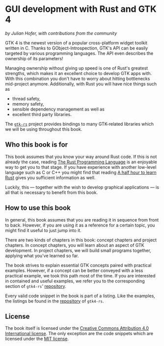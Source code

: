 # GUI development with Rust and GTK 4
*by Julian Hofer, with contributions from the community*

GTK 4 is the newest version of a popular cross-platform widget toolkit written in C.
Thanks to GObject-Introspection, GTK's API can be easily targeted by various programming languages.
The API even describes the ownership of its parameters!

Managing ownership without giving up speed is one of Rust's greatest strengths, which makes it an excellent choice to develop GTK apps with.
With this combination you don't have to worry about hitting bottlenecks mid-project anymore.
Additionally, with Rust you will have nice things such as
 - thread safety,
 - memory safety,
 - sensible dependency management as well as
 - excellent third party libraries.

The [`gtk-rs`](https://gtk-rs.org/) project provides bindings to many GTK-related libraries which we will be using throughout this book.


## Who this book is for

This book assumes that you know your way around Rust code.
If this is not already the case, reading [The Rust Programming Language](https://doc.rust-lang.org/stable/book/) is an enjoyable way to get you to that stage.
If you have experience with another low-level language such as C or C++ you
might find that reading [A half hour to learn Rust](https://fasterthanli.me/articles/a-half-hour-to-learn-rust) gives you sufficient information as well.

Luckily, this — together with the wish to develop graphical applications — is all that is necessary to benefit from this book. 


## How to use this book

In general, this book assumes that you are reading it in sequence from front to
back. However, if you are using it as a reference for a certain topic,
you might find it useful to just jump into it.

There are two kinds of chapters in this book: concept chapters and project
chapters.
In concept chapters, you will learn about an aspect of GTK development.
In project chapters, we will build small programs together, applying what you've learned so far.

The book strives to explain essential GTK concepts paired with practical examples.
However, if a concept can be better conveyed with a less practical example, we took this path most of the time.
If you are interested in contained and useful examples, we refer you to the corresponding section of `gtk4-rs`' [repository](https://github.com/gtk-rs/gtk4-rs/tree/master/examples).

Every valid code snippet in the book is part of a listing.
Like the examples, the listings be found in the [repository](https://github.com/gtk-rs/gtk4-rs/tree/master/book/listings) of `gtk4-rs`.

## License

The book itself is licensed under the [Creative Commons Attribution 4.0 International license](https://creativecommons.org/licenses/by/4.0/).
The only exception are the code snippets which are licensed under the [MIT license](https://github.com/gtk-rs/gtk4-rs/blob/master/README.md).
